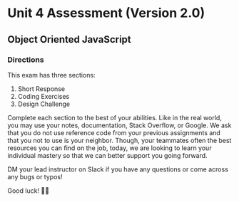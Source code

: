 # Unit 4 Assessment (Version 2.0)
## Object Oriented JavaScript

### Directions
This exam has three sections:
  1. Short Response
  2. Coding Exercises
  3. Design Challenge

Complete each section to the best of your abilities. Like in the real world, you may use your notes, documentation, Stack Overflow, or Google. We ask that you do not use reference code from your previous assignments and that you not to use is your neighbor. Though, your teammates often the best resources you can find on the job, today, we are looking to learn your individual mastery so that we can better support you going forward. 

DM your lead instructor on Slack if you have any questions or come across any bugs or typos!

Good luck! ✌🏾 
